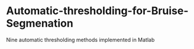# Automatic-thresholding-for-Bruise-Segmenation

Nine automatic thresholding methods implemented in Matlab
